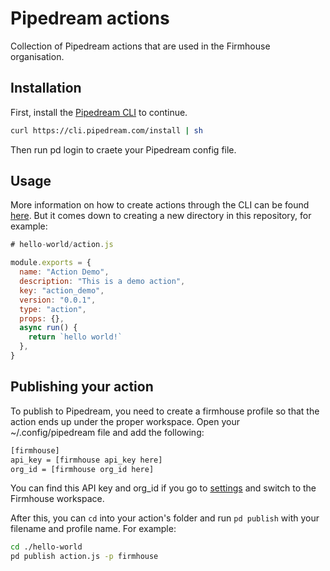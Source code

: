 # Pipedream actions

Collection of Pipedream actions that are used in the Firmhouse organisation.

## Installation

First, install the [Pipedream CLI](https://pipedream.com/docs/cli/install) to continue.

```bash
curl https://cli.pipedream.com/install | sh
```

Then run pd login to craete your Pipedream config file.

## Usage

More information on how to create actions through the CLI can be found [here](https://pipedream.com/docs/components/quickstart/nodejs/actions). But it comes down to creating a new directory in this repository, for example:

```javascript
# hello-world/action.js

module.exports = {
  name: "Action Demo",
  description: "This is a demo action",
  key: "action_demo",
  version: "0.0.1",
  type: "action",
  props: {},
  async run() {
    return `hello world!`
  },
}
```

## Publishing your action

To publish to Pipedream, you need to create a firmhouse profile so that the action ends up under the proper workspace.
Open your ~/.config/pipedream file and add the following:

```bash
[firmhouse]
api_key = [firmhouse api_key here]
org_id = [firmhouse org_id here]
```

You can find this API key and org_id if you go to [settings](https://pipedream.com/settings/account) and switch to the Firmhouse workspace.

After this, you can `cd` into your action's folder and run `pd publish` with your filename and profile name. For example:

```bash
cd ./hello-world
pd publish action.js -p firmhouse
```
